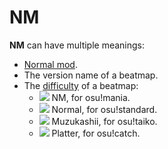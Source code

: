 # NM

**NM** can have multiple meanings:

- [Normal mod](/wiki/Modding/Normal_mod).
- The version name of a beatmap.
- The [difficulty](/wiki/Beatmap/Difficulty) of a beatmap:
  - ![](/wiki/shared/diff/normal-m.png) NM, for osu!mania.
  - ![](/wiki/shared/diff/normal-s.png) Normal, for osu!standard.
  - ![](/wiki/shared/diff/normal-t.png) Muzukashii, for osu!taiko.
  - ![](/wiki/shared/diff/normal-c.png) Platter, for osu!catch.
